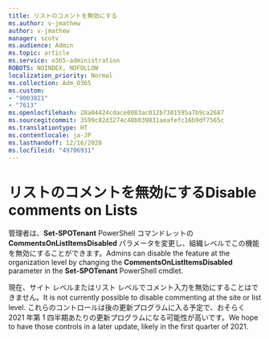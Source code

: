 ```yaml
---
title: リストのコメントを無効にする
ms.author: v-jmathew
author: v-jmathew
manager: scotv
ms.audience: Admin
ms.topic: article
ms.service: o365-administration
ROBOTS: NOINDEX, NOFOLLOW
localization_priority: Normal
ms.collection: Adm_O365
ms.custom:
- "9003821"
- "7613"
ms.openlocfilehash: 28a04424cdace0083ac012b7301595a7b9ca2687
ms.sourcegitcommit: 3599c82d3274c48b039831aeafefc16b9df7565c
ms.translationtype: HT
ms.contentlocale: ja-JP
ms.lasthandoff: 12/16/2020
ms.locfileid: "49706931"
---
```

# <a name="disable-comments-on-lists"></a><span data-ttu-id="191b8-102">リストのコメントを無効にする</span><span class="sxs-lookup"><span data-stu-id="191b8-102">Disable comments on Lists</span></span>

<span data-ttu-id="191b8-103">管理者は、**Set-SPOTenant** PowerShell コマンドレットの **CommentsOnListItemsDisabled** パラメータを変更し、組織レベルでこの機能を無効にすることができます。</span><span class="sxs-lookup"><span data-stu-id="191b8-103">Admins can disable the feature at the organization level by changing the **CommentsOnListItemsDisabled** parameter in the **Set-SPOTenant** PowerShell cmdlet.</span></span>

<span data-ttu-id="191b8-104">現在、サイト レベルまたはリスト レベルでコメント入力を無効にすることはできません。</span><span class="sxs-lookup"><span data-stu-id="191b8-104">It is not currently possible to disable commenting at the site or list level.</span></span> <span data-ttu-id="191b8-105">これらのコントロールは後の更新プログラムに入る予定で、おそらく 2021 年第 1 四半期あたりの更新プログラムになる可能性が高いです。</span><span class="sxs-lookup"><span data-stu-id="191b8-105">We hope to have those controls in a later update, likely in the first quarter of 2021.</span></span>
